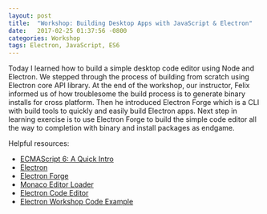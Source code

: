 ```yaml
---
layout: post
title:  "Workshop: Building Desktop Apps with JavaScript & Electron"
date:   2017-02-25 01:37:56 -0800
categories: Workshop
tags: Electron, JavaScript, ES6
---
```


Today I learned how to build a simple desktop code editor using Node and Electron. We stepped through the process of building from scratch using Electron core API library. At the end of the workshop, our instructor, Felix informed us of how troublesome the build process is to generate binary installs for cross platform. Then he introduced Electron Forge which is a CLI with build tools to quickly and easily build Electron apps. Next step in learning exercise is to use Electron Forge to build the simple code editor all the way to completion with binary and install packages as endgame.


Helpful resources:
* [ECMAScript 6: A Quick Intro](https://felixrieseberg.com/ecmascript6-introduction/)
* [Electron](http://electron.atom.io/)
* [Electron Forge](https://github.com/electron-userland/electron-forge)
* [Monaco Editor Loader](https://github.com/felixrieseberg/monaco-loader)
* [Electron Code Editor](https://github.com/felixrieseberg/electron-code-editor)
* [Electron Workshop Code Example](https://github.com/yenly/electron_workshop)
